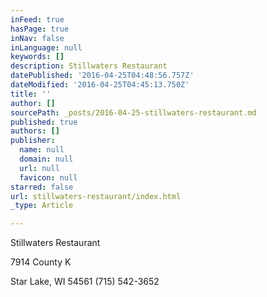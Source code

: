 ```yaml
---
inFeed: true
hasPage: true
inNav: false
inLanguage: null
keywords: []
description: Stillwaters Restaurant
datePublished: '2016-04-25T04:48:56.757Z'
dateModified: '2016-04-25T04:45:13.750Z'
title: ''
author: []
sourcePath: _posts/2016-04-25-stillwaters-restaurant.md
published: true
authors: []
publisher:
  name: null
  domain: null
  url: null
  favicon: null
starred: false
url: stillwaters-restaurant/index.html
_type: Article

---
```

Stillwaters Restaurant

7914 County K 

Star Lake, WI 54561 (715) 542-3652